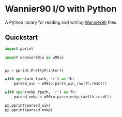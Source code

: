 # Wannier90 I/O with Python

A Python library for reading and writing [Wannier90][w90] files.

## Quickstart

<!--
```python
win_fpath = "./tests/fixtures/wannier90-3.1.0/examples/example01/wannier.win"
nnkp_fpath = "./tests/fixtures/wannier90-3.1.0/examples/example01/wannier.nnkp"
```
-->

<!--pytest-codeblocks:cont-->
```python
import pprint

import wannier90io as w90io


pp = pprint.PrettyPrinter()

with open(win_fpath, 'r') as fh:
    parsed_win = w90io.parse_win_raw(fh.read())

with open(nnkp_fpath, 'r') as fh:
    parsed_nnkp = w90io.parse_nnkp_raw(fh.read())

pp.pprint(parsed_win)
pp.pprint(parsed_nnkp)
```

[w90]: http://wannier.org
